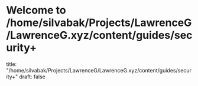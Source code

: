 # Welcome to /home/silvabak/Projects/LawrenceG/LawrenceG.xyz/content/guides/security+
title: "/home/silvabak/Projects/LawrenceG/LawrenceG.xyz/content/guides/security+"
draft: false
